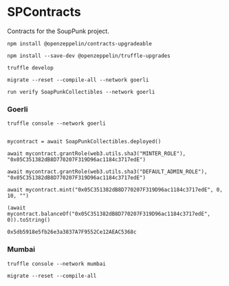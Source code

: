 # SPContracts
Contracts for the SoupPunk project.

`npm install @openzeppelin/contracts-upgradeable`

`npm install --save-dev @openzeppelin/truffle-upgrades`

`truffle develop`

`migrate --reset --compile-all --network goerli`

`run verify SoapPunkCollectibles --network goerli`



### Goerli
```
truffle console --network goerli


mycontract = await SoapPunkCollectibles.deployed()

await mycontract.grantRole(web3.utils.sha3("MINTER_ROLE"), "0x05C351382dB8D770207F319D96ac1184c3717edE")

await mycontract.grantRole(web3.utils.sha3("DEFAULT_ADMIN_ROLE"), "0x05C351382dB8D770207F319D96ac1184c3717edE")

await mycontract.mint("0x05C351382dB8D770207F319D96ac1184c3717edE", 0, 10, "")

(await mycontract.balanceOf("0x05C351382dB8D770207F319D96ac1184c3717edE", 0)).toString()
```

`0x5db5918e5fb26e3a3837A7F9552Ce12AEAC5368c`


### Mumbai
```
truffle console --network mumbai

migrate --reset --compile-all
```
